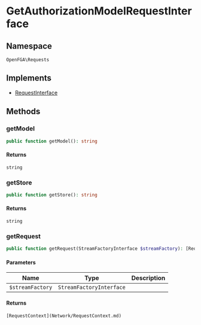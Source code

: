 # GetAuthorizationModelRequestInterface


## Namespace
`OpenFGA\Requests`

## Implements
* [RequestInterface](Requests/RequestInterface.md)

## Methods
### getModel

```php
public function getModel(): string
```



#### Returns
`string` 

### getStore

```php
public function getStore(): string
```



#### Returns
`string` 

### getRequest

```php
public function getRequest(StreamFactoryInterface $streamFactory): [RequestContext](Network/RequestContext.md)
```


#### Parameters
| Name | Type | Description |
|------|------|-------------|
| `$streamFactory` | `StreamFactoryInterface` |  |

#### Returns
`[RequestContext](Network/RequestContext.md)` 

